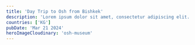 ```yaml
---
title: 'Day Trip to Osh from Bishkek'
description: 'Lorem ipsum dolor sit amet, consectetur adipiscing elit. Vestibulum facilisis molestie commodo. Curabitur ornare maximus tortor a venenatis. Suspendisse a nibh laoreet justo interdum sollicitudin. '
countries: ['KG']
pubDate: 'Mar 21 2024'
heroImageCloudinary: 'osh-museum'
---
```

